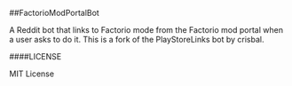 ##FactorioModPortalBot

A Reddit bot that links to Factorio mode from the Factorio mod portal when a user asks to do it.
This is a fork of the PlayStoreLinks bot by crisbal.

####LICENSE

MIT License

